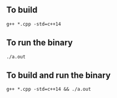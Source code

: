 ## To build

```
g++ *.cpp -std=c++14
```

## To run the binary

```
./a.out
```

## To build and run the binary

```
g++ *.cpp -std=c++14 && ./a.out
```